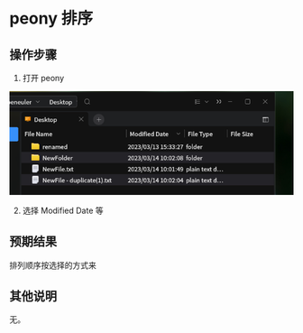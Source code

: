 # peony 排序
## 操作步骤
1. 打开 peony

![peony-排序-1](./img/peony-排序-1.png)

2. 选择 Modified Date 等

## 预期结果

排列顺序按选择的方式来


## 其他说明

无。
